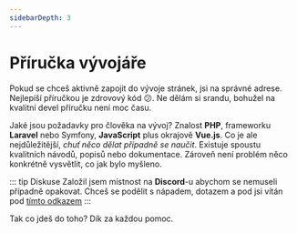 ```yaml
---
sidebarDepth: 3
---
```


# Příručka vývojáře

Pokud se chceš aktivně zapojit do vývoje stránek, jsi na správné adrese. Nejlepíší příručkou je zdrovový kód :confused:.
Ne dělám si srandu, bohužel na kvalitní devel příručku není moc času.

Jaké jsou požadavky pro člověka na vývoj? Znalost **PHP**, frameworku **Laravel** nebo Symfony, **JavaScript** plus okrajově **Vue.js**.
Co je ale nejdůležitější, _chuť něco dělat případně se naučit_. Existuje spoustu kvalitních návodů, popisů nebo dokumentace.
Zároveň není problém něco konkrétně vysvětlit, co jak bylo myšleno.

::: tip Diskuse
Založil jsem místnost na **Discord**-u abychom se nemuseli případně opakovat. Chceš se podělit s nápadem, dotazem a pod jsi
vítán pod [tímto odkazem](https://discord.gg/JNuJaY) 
:::

Tak co jdeš do toho? Dík za každou pomoc.

 

 